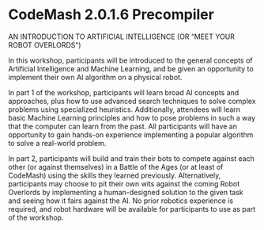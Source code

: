 # CodeMash 2.0.1.6 Precompiler
AN INTRODUCTION TO ARTIFICIAL INTELLIGENCE (OR “MEET YOUR ROBOT OVERLORDS”)

In this workshop, participants will be introduced to the general concepts of Artificial Intelligence and Machine Learning, and be given an opportunity to implement their own AI algorithm on a physical robot.

In part 1 of the workshop, participants will learn broad AI concepts and approaches, plus how to use advanced search techniques to solve complex problems using specialized heuristics. Additionally, attendees will learn basic Machine Learning principles and how to pose problems in such a way that the computer can learn from the past. All participants will have an opportunity to gain hands-on experience implementing a popular algorithm to solve a real-world problem.

In part 2, participants will build and train their bots to compete against each other (or against themselves) in a Battle of the Ages (or at least of CodeMash) using the skills they learned previously. Alternatively, participants may choose to pit their own wits against the coming Robot Overlords by implementing a human-designed solution to the given task and seeing how it fairs against the AI. No prior robotics experience is required, and robot hardware will be available for participants to use as part of the workshop.
